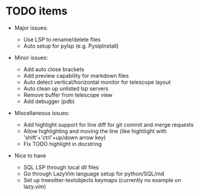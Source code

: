 # TODO items

- Major issues:

  - Use LSP to rename/delete files
  - Auto setup for pylsp (e.g. PyslpInstall)

- Minor issues:

  - Add auto close brackets
  - Add preview capability for markdown files
  - Auto detect vertical/horizontal monitor for telescope layout
  - Auto clean up unlisted lsp servers
  - Remove buffer from telescope view
  - Add debugger (pdb)

- Miscellaneous issues:

  - Add highlight support for line diff for git commit and merge requests
  - Allow highlighting and moving the line
    (like hightlight with 'shift'+'ctrl'+up/down arrow key)
  - Fix TODO highlight in docstring

- Nice to have
  - SQL LSP through local dll files
  - Go through LazyVim language setup for python/SQL/md
  - Set up treesitter-textobjects keymaps (currently no example on lazy.vim)

